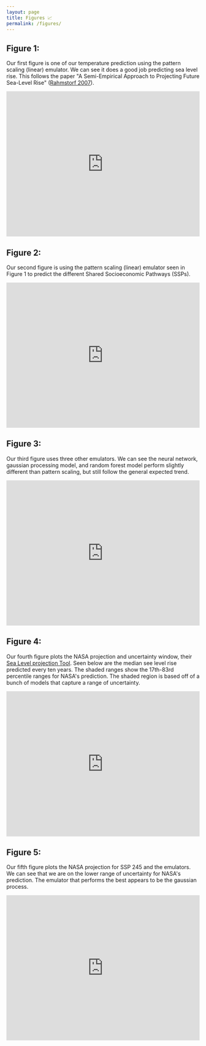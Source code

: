 ```yaml
---
layout: page
title: Figures 📈
permalink: /figures/
---
```


## Figure 1:

Our first figure is one of our temperature prediction using the pattern scaling (linear) emulator. We can see it does a good job predicting sea level rise. This follows the paper "A Semi-Empirical Approach to Projecting Future Sea-Level Rise" ([Rahmstorf 2007](https://www.pik-potsdam.de/~stefan/Publications/Nature/rahmstorf_science_2007.pdf)).

<iframe src="https://zoeludena.github.io/SeeRiseWebsite/assets/figures/tas_predict_vs_historical.html" width="100%" style="aspect-ratio: 4 / 3; border: 0;"></iframe>

## Figure 2:

Our second figure is using the pattern scaling (linear) emulator seen in Figure 1 to predict the different Shared Socioeconomic Pathways (SSPs).

<iframe src="https://zoeludena.github.io/SeeRiseWebsite/assets/figures/tas_preds_ssps.html" width="100%" style="aspect-ratio: 4 / 3; border: 0;"></iframe>

## Figure 3: 

Our third figure uses three other emulators. We can see the neural network, gaussian processing model, and random forest model perform slightly different than pattern scaling, but still follow the general expected trend.

<iframe src="https://zoeludena.github.io/SeeRiseWebsite/assets/figures/tas_preds_ssp245_compare_emulators" width="100%" style="aspect-ratio: 4 / 3; border: 0;"></iframe>

## Figure 4:

Our fourth figure plots the NASA projection and uncertainty window, their [Sea Level projection Tool](https://sealevel.nasa.gov/ipcc-ar6-sea-level-projection-tool?type=global). Seen below are the median see level rise predicted every ten years. The shaded ranges show the 17th-83rd percentile ranges for NASA's prediction. The shaded region is based off of a bunch of models that capture a range of uncertainty.

<iframe src="https://zoeludena.github.io/SeeRiseWebsite/assets/figures/nasa_slr_projection.html" width="100%" style="aspect-ratio: 4 / 3; border: 0;"></iframe>

## Figure 5:

Our fifth figure plots the NASA projection for SSP 245 and the emulators. We can see that we are on the lower range of uncertainty for NASA's prediction. The emulator that performs the best appears to be the gaussian process.

<iframe src="https://zoeludena.github.io/SeeRiseWebsite/assets/figures/ssp245_projection.html" width="100%" style="aspect-ratio: 4 / 3; border: 0;"></iframe>
